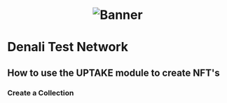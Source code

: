 <h1><p align="center"><img alt="Banner" src="Denali.png" /></p></h1>

# Denali Test Network

## How to use the UPTAKE module to create NFT's

### Create a Collection
